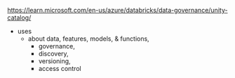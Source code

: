 https://learn.microsoft.com/en-us/azure/databricks/data-governance/unity-catalog/

* uses
  * about data, features, models, & functions,
    * governance,
    * discovery,
    * versioning,
    * access control 